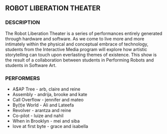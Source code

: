 ## ROBOT LIBERATION THEATER

### DESCRIPTION

The Robot Liberation Theater is a series of performances entirely generated through hardware and software. As we come to live more and more intimately within the physical and conceptual embrace of technology, students from the Interactive Media program will explore how artistic storytelling can touch upon everlasting themes of existence. This show is the result of a collaboration between students in Performing Robots and students in Software Art.

### PERFORMERS

* A$AP Tree - arb, claire and reine
* Assembly - andrija, brooke and kate
* Call Overflow - jennifer and mateo
* By(t)e World - Ali and Lateefa
* Revolver - arantza and reine
* Co-pilot - luize and nahil
* When in Brooklyn - mei and siba
* love at first byte - grace and isabella
